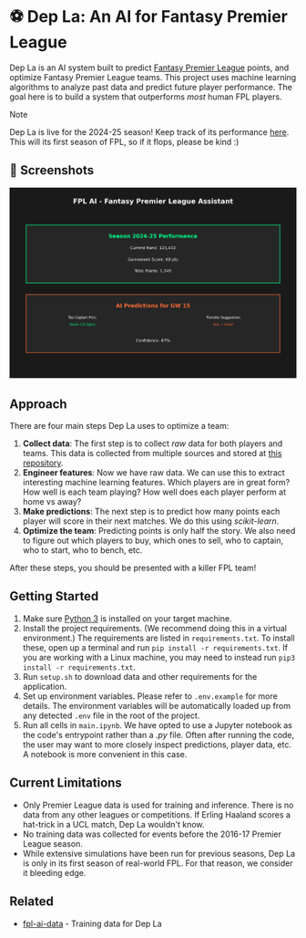 # ⚽ Dep La: An AI for Fantasy Premier League
Dep La is an AI system built to predict [Fantasy Premier League](https://fantasy.premierleague.com/) points, and optimize Fantasy Premier League teams. This project uses machine learning algorithms to analyze past data and predict future player performance. The goal here is to build a system that outperforms *most* human FPL players. 

> [!NOTE]
> Dep La is live for the 2024-25 season! Keep track of its performance [here](https://fantasy.premierleague.com/entry/3291882/event/1). This will its first season of FPL, so if it flops, please be kind :)

## 📸 Screenshots

![Screenshot Placeholder](./screenshots/screenshot-placeholder.png)

## Approach
There are four main steps Dep La uses to optimize a team: 

1. **Collect data**: The first step is to collect *raw* data for both players and teams. This data is collected from multiple sources and stored at [this repository](https://github.com/kz4killua/fpl-ai-data). 
2. **Engineer features**: Now we have raw data. We can use this to extract interesting machine learning features. Which players are in great form? How well is each team playing? How well does each player perform at home vs away? 
3. **Make predictions**: The next step is to predict how many points each player will score in their next matches. We do this using *scikit-learn*.
4. **Optimize the team**: Predicting points is only half the story. We also need to figure out which players to buy, which ones to sell, who to captain, who to start, who to bench, etc.

After these steps, you should be presented with a killer FPL team!

## Getting Started
1. Make sure [Python 3](https://www.python.org/) is installed on your target machine. 
2. Install the project requirements. (We recommend doing this in a virtual environment.) The requirements are listed in `requirements.txt`. To install these, open up a terminal and run `pip install -r requirements.txt`. If you are working with a Linux machine, you may need to instead run `pip3 install -r requirements.txt`. 
3. Run `setup.sh` to download data and other requirements for the application. 
4. Set up environment variables. Please refer to `.env.example` for more details. The environment variables will be automatically loaded up from any detected `.env` file in the root of the project. 
5. Run all cells in `main.ipynb`. We have opted to use a Jupyter notebook as the code's entrypoint rather than a *.py* file. Often after running the code, the user may want to more closely inspect predictions, player data, etc. A notebook is more convenient in this case. 

## Current Limitations
- Only Premier League data is used for training and inference. There is no data from any other leagues or competitions. If Erling Haaland scores a hat-trick in a UCL match, Dep La wouldn't know. 
- No training data was collected for events before the 2016-17 Premier League season.
- While extensive simulations have been run for previous seasons, Dep La is only in its first season of real-world FPL. For that reason, we consider it bleeding edge. 

## Related
- [fpl-ai-data](https://github.com/kz4killua/fpl-ai-data) - Training data for Dep La
